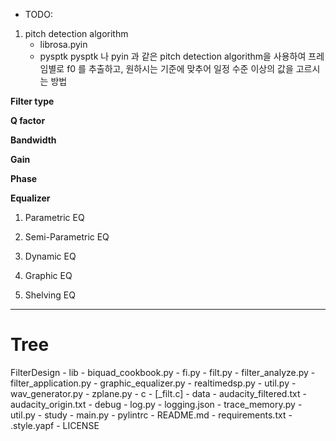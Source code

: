 - TODO:
1. pitch detection algorithm
    - librosa.pyin
    - pysptk
    pysptk 나 pyin 과 같은 pitch detection algorithm을 사용하여 프레임별로 f0 를 추출하고, 원하시는 기준에 맞추어 일정 수준 이상의 값을 고르시는 방법

**Filter type**

**Q factor**

**Bandwidth**

**Gain**

**Phase**

**Equalizer**

1. Parametric EQ

2. Semi-Parametric EQ

3. Dynamic EQ

4. Graphic EQ

5. Shelving EQ

---
# Tree
FilterDesign
    - lib
        - biquad_cookbook.py
        - fi.py
        - filt.py
        - filter_analyze.py
        - filter_application.py
        - graphic_equalizer.py
        - realtimedsp.py
        - util.py
        - wav_generator.py
        - zplane.py
        - c
            - [_filt.c]
        - data
            - audacity_filtered.txt
            - audacity_origin.txt
        - debug
            - log.py
            - logging.json
            - trace_memory.py
            - util.py
    - study
    - main.py
    - pylintrc
    - README.md
    - requirements.txt
    - .style.yapf
    - LICENSE
